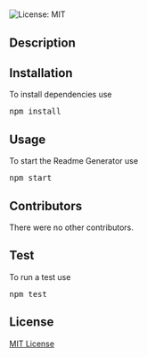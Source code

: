 <h1><a href=""></a></h1>

![License: MIT](https://img.shields.io/badge/License-MIT-yellow.svg)

## Description


## Installation
To install dependencies use
<pre>npm install</pre>

## Usage
To start the Readme Generator use
<pre>npm start</pre>


## Contributors
There were no other contributors.

## Test
To run a test use
<pre>npm test</pre>

## License
<a href='https://opensource.org/licenses/MIT'>MIT License</a>